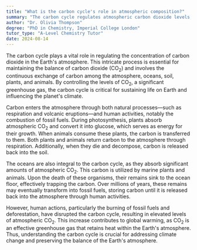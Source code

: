 ```yaml
---
title: "What is the carbon cycle's role in atmospheric composition?"
summary: "The carbon cycle regulates atmospheric carbon dioxide levels, playing a crucial role in maintaining the Earth's climate and supporting life by balancing carbon exchanges between the atmosphere, land, and oceans."
author: "Dr. Olivia Thompson"
degree: "PhD in Chemistry, Imperial College London"
tutor_type: "A-Level Chemistry Tutor"
date: 2024-08-14
---
```


The carbon cycle plays a vital role in regulating the concentration of carbon dioxide in the Earth's atmosphere. This intricate process is essential for maintaining the balance of carbon dioxide ($\text{CO}_2$) and involves the continuous exchange of carbon among the atmosphere, oceans, soil, plants, and animals. By controlling the levels of $\text{CO}_2$, a significant greenhouse gas, the carbon cycle is critical for sustaining life on Earth and influencing the planet's climate.

Carbon enters the atmosphere through both natural processes—such as respiration and volcanic eruptions—and human activities, notably the combustion of fossil fuels. During photosynthesis, plants absorb atmospheric $\text{CO}_2$ and convert it into glucose, which serves as energy for their growth. When animals consume these plants, the carbon is transferred to them. Both plants and animals return carbon to the atmosphere through respiration. Additionally, when they die and decompose, carbon is released back into the soil.

The oceans are also integral to the carbon cycle, as they absorb significant amounts of atmospheric $\text{CO}_2$. This carbon is utilized by marine plants and animals. Upon the death of these organisms, their remains sink to the ocean floor, effectively trapping the carbon. Over millions of years, these remains may eventually transform into fossil fuels, storing carbon until it is released back into the atmosphere through human activities.

However, human actions, particularly the burning of fossil fuels and deforestation, have disrupted the carbon cycle, resulting in elevated levels of atmospheric $\text{CO}_2$. This increase contributes to global warming, as $\text{CO}_2$ is an effective greenhouse gas that retains heat within the Earth's atmosphere. Thus, understanding the carbon cycle is crucial for addressing climate change and preserving the balance of the Earth's atmosphere.
    